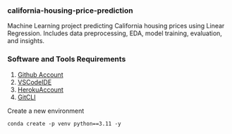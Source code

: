 ### california-housing-price-prediction
Machine Learning project predicting California housing prices using Linear Regression. Includes data preprocessing, EDA, model training, evaluation, and insights.

### Software and Tools Requirements

1. [Github Account](https://github.com)
2. [VSCodeIDE](https://code.visualstudio.com)
3. [HerokuAccount](https://heroku.com)
4. [GitCLI](https://git-scm.com/book/en/v2/Getting-Started-The-Command-Line)

Create a new environment

```
conda create -p venv python==3.11 -y
```



